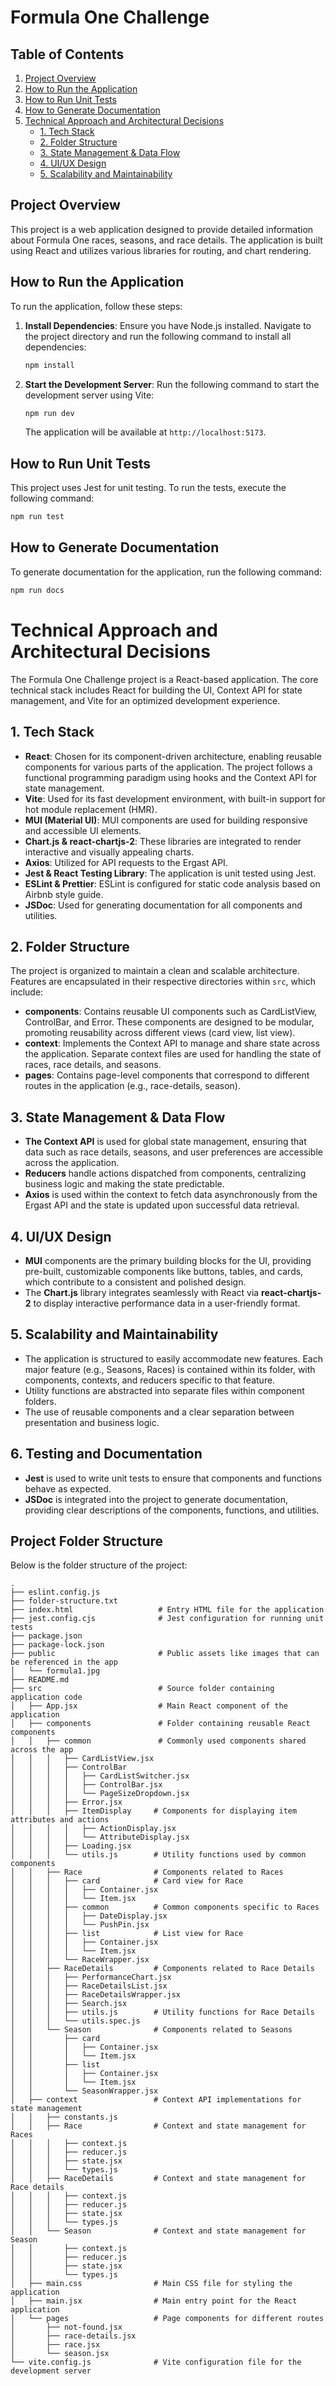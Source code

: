 # Formula One Challenge


## Table of Contents
1. [Project Overview](#project-overview)
2. [How to Run the Application](#how-to-run-the-application)
3. [How to Run Unit Tests](#how-to-run-unit-tests)
4. [How to Generate Documentation](#how-to-generate-documentation)
5. [Technical Approach and Architectural Decisions](#technical-approach-and-architectural-decisions)
   - [1. Tech Stack](#1-tech-stack)
   - [2. Folder Structure](#2-folder-structure)
   - [3. State Management & Data Flow](#3-state-management--data-flow)
   - [4. UI/UX Design](#4-uiux-design)
   - [5. Scalability and Maintainability](#5-scalability-and-maintainability)


## Project Overview

This project is a web application designed to provide detailed information about Formula One races, seasons, and race details. The application is built using React and utilizes various libraries for routing, and chart rendering.

## How to Run the Application

To run the application, follow these steps:

1. **Install Dependencies**: Ensure you have Node.js installed. Navigate to the project directory and run the following command to install all dependencies:

   ```bash
   npm install
   ```

2. **Start the Development Server**: Run the following command to start the development server using Vite:

   ```bash
   npm run dev
   ```

   The application will be available at `http://localhost:5173`.

## How to Run Unit Tests

This project uses Jest for unit testing. To run the tests, execute the following command:

```bash
npm run test
```
## How to Generate Documentation

To generate documentation for the application, run the following command:
```bash
npm run docs
```

# Technical Approach and Architectural Decisions

The Formula One Challenge project is a React-based application. The core technical stack includes React for building the UI, Context API for state management, and Vite for an optimized development experience.

## 1. Tech Stack

- **React**: Chosen for its component-driven architecture, enabling reusable components for various parts of the application. The project follows a functional programming paradigm using hooks and the Context API for state management.
- **Vite**: Used for its fast development environment, with built-in support for hot module replacement (HMR).
- **MUI (Material UI)**: MUI components are used for building responsive and accessible UI elements.
- **Chart.js & react-chartjs-2**: These libraries are integrated to render interactive and visually appealing charts.
- **Axios**: Utilized for API requests to the Ergast API.
- **Jest & React Testing Library**: The application is unit tested using Jest.
- **ESLint & Prettier**: ESLint is configured for static code analysis based on Airbnb style guide. 
- **JSDoc**: Used for generating documentation for all components and utilities.

## 2. Folder Structure

The project is organized to maintain a clean and scalable architecture. Features are encapsulated in their respective directories within `src`, which include:

- **components**: Contains reusable UI components such as CardListView, ControlBar, and Error. These components are designed to be modular, promoting reusability across different views (card view, list view).
- **context**: Implements the Context API to manage and share state across the application. Separate context files are used for handling the state of races, race details, and seasons.
- **pages**: Contains page-level components that correspond to different routes in the application (e.g., race-details, season).

## 3. State Management & Data Flow

- **The Context API** is used for global state management, ensuring that data such as race details, seasons, and user preferences are accessible across the application.
- **Reducers** handle actions dispatched from components, centralizing business logic and making the state predictable.
- **Axios** is used within the context to fetch data asynchronously from the Ergast API and the state is updated upon successful data retrieval.

## 4. UI/UX Design

- **MUI** components are the primary building blocks for the UI, providing pre-built, customizable components like buttons, tables, and cards, which contribute to a consistent and polished design.
- The **Chart.js** library integrates seamlessly with React via **react-chartjs-2** to display interactive performance data in a user-friendly format.

## 5. Scalability and Maintainability

- The application is structured to easily accommodate new features. Each major feature (e.g., Seasons, Races) is contained within its folder, with components, contexts, and reducers specific to that feature.
- Utility functions are abstracted into separate files within component folders.
- The use of reusable components and a clear separation between presentation and business logic.

## 6. Testing and Documentation

- **Jest** is used to write unit tests to ensure that components and functions behave as expected.
- **JSDoc** is integrated into the project to generate documentation, providing clear descriptions of the components, functions, and utilities.


## Project Folder Structure

Below is the folder structure of the project:

```
.
├── eslint.config.js
├── folder-structure.txt
├── index.html                   # Entry HTML file for the application
├── jest.config.cjs              # Jest configuration for running unit tests
├── package.json
├── package-lock.json
├── public                       # Public assets like images that can be referenced in the app
│   └── formula1.jpg
├── README.md
├── src                          # Source folder containing application code
│   ├── App.jsx                  # Main React component of the application
│   ├── components               # Folder containing reusable React components
│   │   ├── common               # Commonly used components shared across the app
│   │   │   ├── CardListView.jsx
│   │   │   ├── ControlBar
│   │   │   │   ├── CardListSwitcher.jsx
│   │   │   │   ├── ControlBar.jsx
│   │   │   │   └── PageSizeDropdown.jsx
│   │   │   ├── Error.jsx
│   │   │   ├── ItemDisplay     # Components for displaying item attributes and actions
│   │   │   │   ├── ActionDisplay.jsx
│   │   │   │   └── AttributeDisplay.jsx
│   │   │   ├── Loading.jsx
│   │   │   └── utils.js        # Utility functions used by common components
│   │   ├── Race                # Components related to Races
│   │   │   ├── card            # Card view for Race
│   │   │   │   ├── Container.jsx
│   │   │   │   └── Item.jsx
│   │   │   ├── common          # Common components specific to Races
│   │   │   │   ├── DateDisplay.jsx
│   │   │   │   └── PushPin.jsx
│   │   │   ├── list            # List view for Race
│   │   │   │   ├── Container.jsx
│   │   │   │   └── Item.jsx
│   │   │   └── RaceWrapper.jsx
│   │   ├── RaceDetails         # Components related to Race Details
│   │   │   ├── PerformanceChart.jsx
│   │   │   ├── RaceDetailsList.jsx
│   │   │   ├── RaceDetailsWrapper.jsx
│   │   │   ├── Search.jsx
│   │   │   ├── utils.js        # Utility functions for Race Details
│   │   │   └── utils.spec.js
│   │   └── Season              # Components related to Seasons
│   │       ├── card
│   │       │   ├── Container.jsx
│   │       │   └── Item.jsx
│   │       ├── list
│   │       │   ├── Container.jsx
│   │       │   └── Item.jsx
│   │       └── SeasonWrapper.jsx
│   ├── context                 # Context API implementations for state management
│   │   ├── constants.js
│   │   ├── Race                # Context and state management for Races
│   │   │   ├── context.js
│   │   │   ├── reducer.js
│   │   │   ├── state.jsx
│   │   │   └── types.js
│   │   ├── RaceDetails         # Context and state management for Race details
│   │   │   ├── context.js
│   │   │   ├── reducer.js
│   │   │   ├── state.jsx
│   │   │   └── types.js
│   │   └── Season              # Context and state management for Season
│   │       ├── context.js
│   │       ├── reducer.js
│   │       ├── state.jsx
│   │       └── types.js
│   ├── main.css                # Main CSS file for styling the application
│   ├── main.jsx                # Main entry point for the React application
│   └── pages                   # Page components for different routes
│       ├── not-found.jsx
│       ├── race-details.jsx
│       ├── race.jsx
│       └── season.jsx
└── vite.config.js              # Vite configuration file for the development server
```

